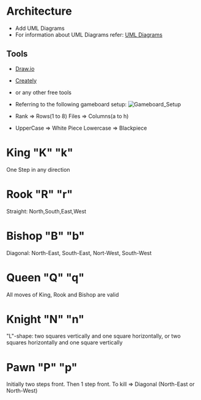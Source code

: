 # Architecture

*   Add UML Diagrams
*   For information about UML Diagrams refer: [UML Diagrams](https://www.uml-diagrams.org/uml-25-diagrams.html)
## Tools 
*   [Draw.io](https://app.diagrams.net/)
*   [Creately](https://app.creately.com/diagram/create)
*   or any other free tools

*   Referring to the following gameboard setup:
![Gameboard_Setup]()
*   Rank => Rows(1 to 8)  Files => Columns(a to h)
*   UpperCase => White Piece Lowercase => Blackpiece
# King "K" "k" 
One Step in any direction
# Rook "R" "r"
Straight: North,South,East,West
# Bishop "B" "b"
Diagonal: North-East, South-East, Nort-West, South-West
# Queen "Q" "q"
All moves of King, Rook and Bishop are valid
# Knight "N" "n"
"L"-shape: two squares vertically and one square horizontally, or two squares horizontally and one square vertically
# Pawn "P" "p"
Initially two steps front. Then 1 step front. To kill => Diagonal (North-East or North-West)
